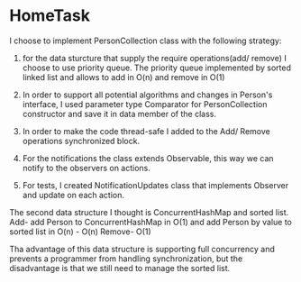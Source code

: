 # HomeTask

I choose to implement PersonCollection class with the following strategy:
1. for the data sturcture that supply the require operations(add/ remove) I choose to use priority queue.
   The priority queue implemented by sorted linked list and allows to add in O(n) and remove in O(1)
   
2. In order to support all potential algorithms and changes in Person's interface,
   I used parameter type Comparator for PersonCollection constructor and save it in data member of the class.
   
3. In order to make the code thread-safe I added to the Add/ Remove operations synchronized block.

4. For the notifications the class extends Observable, this way we can notify to the observers on actions. 

5. For tests, I created NotificationUpdates class that implements Observer and update on each action.

The second data structure I thought is ConcurrentHashMap and sorted list.
Add- add Person to ConcurrentHashMap in O(1) and add Person by value to sorted list in O(n) - O(n)
Remove- O(1)

Tha advantage of this data structure is supporting full concurrency and prevents a programmer from handling synchronization, but the disadvantage is that we still need to manage the sorted list.








